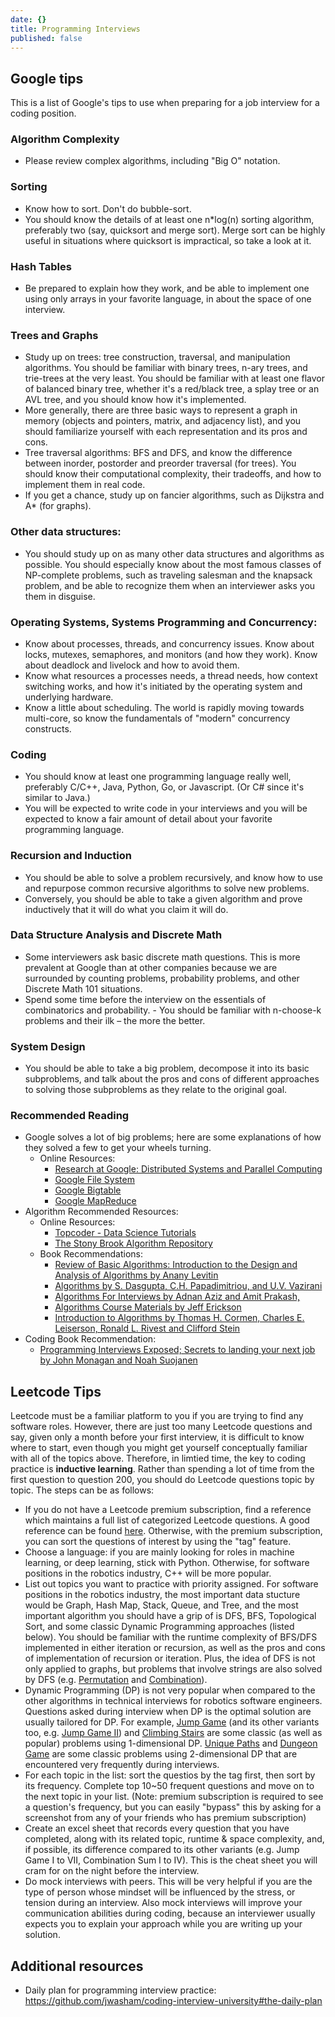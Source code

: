 ```yaml
---
date: {}
title: Programming Interviews
published: false
---
```

## Google tips

This is a list of Google's tips to use when preparing for a job interview for a coding position.

### Algorithm Complexity
- Please review complex algorithms, including "Big O" notation.

### Sorting
- Know how to sort. Don't do bubble-sort.
- You should know the details of at least one n*log(n) sorting algorithm, preferably two (say, quicksort and merge sort). Merge sort can be highly useful in situations where quicksort is impractical, so take a look at it.

### Hash Tables
- Be prepared to explain how they work, and be able to implement one using only arrays in your favorite language, in about the space of one interview.

### Trees and Graphs
- Study up on trees: tree construction, traversal, and manipulation algorithms. You should be familiar with binary trees, n-ary trees, and trie-trees at the very least. You should be familiar with at least one flavor of balanced binary tree, whether it's a red/black tree, a splay tree or an AVL tree, and you should know how it's implemented.
- More generally, there are three basic ways to represent a graph in memory (objects and pointers, matrix, and adjacency list), and you should familiarize yourself with each representation and its pros and cons.
- Tree traversal algorithms: BFS and DFS, and know the difference between inorder, postorder and preorder traversal (for trees). You should know their computational complexity, their tradeoffs, and how to implement them in real code.
- If you get a chance, study up on fancier algorithms, such as Dijkstra and A* (for graphs).

### Other data structures:
- You should study up on as many other data structures and algorithms as possible. You should especially know about the most famous classes of NP-complete problems, such as traveling salesman and the knapsack problem, and be able to recognize them when an interviewer asks you them in disguise.

### Operating Systems, Systems Programming and Concurrency:
- Know about processes, threads, and concurrency issues. Know about locks, mutexes, semaphores, and monitors (and how they work). Know about deadlock and livelock and how to avoid them.
- Know what resources a processes needs, a thread needs, how context switching works, and how it's initiated by the operating system and underlying hardware.
- Know a little about scheduling. The world is rapidly moving towards multi-core, so know the fundamentals of "modern" concurrency constructs.

### Coding
- You should know at least one programming language really well, preferably C/C++, Java, Python, Go, or Javascript. (Or C# since it's similar to Java.)
- You will be expected to write code in your interviews and you will be expected to know a fair amount of detail about your favorite programming language.

### Recursion and Induction
- You should be able to solve a problem recursively, and know how to use and repurpose common recursive algorithms to solve new problems.
- Conversely, you should be able to take a given algorithm and prove inductively that it will do what you claim it will do.

### Data Structure Analysis and Discrete Math
- Some interviewers ask basic discrete math questions. This is more prevalent at Google than at other companies because we are surrounded by counting problems, probability problems, and other Discrete Math 101 situations.
- Spend some time before the interview on the essentials of combinatorics and probability. - You should be familiar with n-choose-k problems and their ilk – the more the better.

### System Design
- You should be able to take a big problem, decompose it into its basic subproblems, and talk about the pros and cons of different approaches to solving those subproblems as they relate to the original goal.

### Recommended Reading
- Google solves a lot of big problems; here are some explanations of how they solved a few to get your wheels turning.
  - Online Resources:
    - [Research at Google: Distributed Systems and Parallel Computing](http://research.google.com/pubs/DistributedSystemsandParallelComputing.html)
    - [Google File System](http://research.google.com/archive/gfs.html)
    - [Google Bigtable](http://research.google.com/archive/bigtable.html)
    - [Google MapReduce](http://research.google.com/archive/mapreduce.html)
- Algorithm Recommended Resources:
  - Online Resources:
    - [Topcoder - Data Science Tutorials](http://www.topcoder.com/tc?module=Static&d1=tutorials&d2=alg_index)
    - [The Stony Brook Algorithm Repository](http://www.cs.sunysb.edu/~algorith/)
  - Book Recommendations:
    - [Review of Basic Algorithms: Introduction to the Design and Analysis of Algorithms by Anany Levitin](https://www.google.com/webhp?hl=en&changed_loc=0#q=review+of+basic+algorithms+introduction+to+the+design+and+analysis+of+algorithms&hl=en&tbm=shop)
    - [Algorithms by S. Dasgupta, C.H. Papadimitriou, and U.V. Vazirani](http://www.cs.berkeley.edu/~vazirani/algorithms.html)
    - [Algorithms For Interviews by Adnan Aziz and Amit Prakash,](http://www.algorithmsforinterviews.com/)
    - [Algorithms Course Materials by Jeff Erickson](http://www.cs.uiuc.edu/~jeffe/teaching/algorithms)
    - [Introduction to Algorithms by Thomas H. Cormen, Charles E. Leiserson, Ronald L. Rivest and Clifford Stein](http://mitpress.mit.edu/catalog/item/default.asp?ttype=2&tid=11866)
- Coding Book Recommendation:
  - [Programming Interviews Exposed; Secrets to landing your next job by John Monagan and Noah Suojanen](https://www.google.com/shopping/product/10904392385806396516?q=types+of+coding+questions+google+asks+programming+interviews+exposed&hl=en&biw=1745&bih=1005&site=webhp&sqi=2&pjf=1&bav=on.2,or.r_cp.&tch=1&ech=1&psi=539KVdiqEIvJsAWTkoBA.1430945767303.7&prds=paur:ClkAsKraXwLuomUnytrmklo3nqBglR3OsF49REA5hOKVeConNTghOhPlBuN07lUczldHXy82BXrpry53lNVyyMXa_ratGQnPKZRz5wGMWqi0YaxcUFWEj1j4WRIZAFPVH70DMoZJ2iytH9uRyKAQX_9d9ry0zw&ei=TYBKVcaOD8WzoQTbwIGQCQ&ved=0CF0QpiswAQ)


## Leetcode Tips

Leetcode must be a familiar platform to you if you are trying to find any software roles. However, there are just too many Leetcode questions and say, given only a month before your first interview, it is difficult to know where to start, even though you might get yourself conceptually familiar with all of the topics above. Therefore, in limtied time, the key to coding practice is **inductive learning**. Rather than spending a lot of time from the first question to question 200, you should do Leetcode questions topic by topic. The steps can be as follows:
- If you do not have a Leetcode premium subscription, find a reference which maintains a full list of categorized Leetcode questions. A good reference can be found [here](https://github.com/wisdompeak/LeetCode). Otherwise, with the premium subscription, you can sort the questions of interest by using the "tag" feature. 
- Choose a language: if you are mainly looking for roles in machine learning, or deep learning, stick with Python. Otherwise, for software positions in the robotics industry, C++ will be more popular. 
- List out topics you want to practice with priority assigned. For software positions in the robotics industry, the most important data stucture would be Graph, Hash Map, Stack, Queue, and Tree, and the most important algorithm you should have a grip of is DFS, BFS, Topological Sort, and some classic Dynamic Programming approaches (listed below). You should be familiar with the runtime complexity of BFS/DFS implemented in either iteration or recursion, as well as the pros and cons of implementation of recursion or iteration. Plus, the idea of DFS is not only applied to graphs, but problems that involve strings are also solved by DFS (e.g. [Permutation](https://leetcode.com/problems/permutations/) and [Combination](https://leetcode.com/problems/combinations/)). 
- Dynamic Programming (DP) is not very popular when compared to the other algorithms in technical interviews for robotics software engineers. Questions asked during interview when DP is the optimal solution are usually tailored for DP. For example, [Jump Game](https://leetcode.com/problems/jump-game/) (and its other variants too, e.g. [Jump Game II](https://leetcode.com/problems/jump-game-ii/)) and [Climbing Stairs](https://leetcode.com/problems/climbing-stairs/) are some classic (as well as popular) problems using 1-dimensional DP. [Unique Paths](https://leetcode.com/problems/unique-paths/) and [Dungeon Game](https://leetcode.com/problems/dungeon-game/solution/) are some classic problems using 2-dimensional DP that are encountered very frequently during interviews.
- For each topic in the list: sort the questios by the tag first, then sort by its frequency. Complete top 10~50 frequent questions and move on to the next topic in your list. (Note: premium subscription is required to see a question's frequency, but you can easily "bypass" this by asking for a screenshot from any of your friends who has premium subscription) 
- Create an excel sheet that records every question that you have completed, along with its related topic, runtime & space complexity, and, if possible, its difference compared to its other variants (e.g. Jump Game I to VII, Combination Sum I to IV). This is the cheat sheet you will cram for on the night before the interview. 
- Do mock interviews with peers. This will be very helpful if you are the type of person whose mindset will be influenced by the stress, or tension during an interview. Also mock interviews will improve your communication abilities during coding, because an interviewer usually expects you to explain your approach while you are writing up your solution. 


## Additional resources

* Daily plan for programming interview practice: https://github.com/jwasham/coding-interview-university#the-daily-plan
